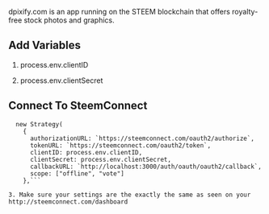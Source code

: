 
dpixify.com is an app running on the STEEM blockchain that offers royalty-free stock photos and graphics.

## Add Variables

1. process.env.clientID

2. process.env.clientSecret

## Connect To SteemConnect

```
  new Strategy(
    {
      authorizationURL: `https://steemconnect.com/oauth2/authorize`,
      tokenURL: `https://steemconnect.com/oauth2/token`,
      clientID: process.env.clientID,
      clientSecret: process.env.clientSecret,
      callbackURL: `http://localhost:3000/auth/oauth/oauth2/callback`,
      scope: ["offline", "vote"]
    },```

3. Make sure your settings are the exactly the same as seen on your http://steemconnect.com/dashboard
